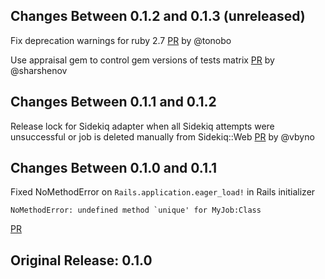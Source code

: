 ## Changes Between 0.1.2 and 0.1.3 (unreleased)

Fix deprecation warnings for ruby 2.7
[PR](https://github.com/veeqo/activejob-uniqueness/pull/7) by @tonobo

Use appraisal gem to control gem versions of tests matrix
[PR](https://github.com/veeqo/activejob-uniqueness/pull/8) by @sharshenov

## Changes Between 0.1.1 and 0.1.2

Release lock for Sidekiq adapter when all Sidekiq attempts were unsuccessful or job is deleted manually from Sidekiq::Web
[PR](https://github.com/veeqo/activejob-uniqueness/pull/5) by @vbyno

## Changes Between 0.1.0 and 0.1.1

Fixed NoMethodError on `Rails.application.eager_load!` in Rails initializer
```
NoMethodError: undefined method `unique' for MyJob:Class
```
[PR](https://github.com/veeqo/activejob-uniqueness/pull/4)

## Original Release: 0.1.0
